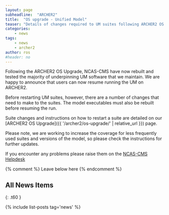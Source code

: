 ```yaml
---
layout: page
subheadline:  "ARCHER2"
title:  "OS upgrade - Unified Model"
teaser: "Details of changes required to UM suites following ARCHER2 OS Upgrade"
categories:
    - news
tags:
    - news
    - archer2
author: ros
#header: no
---
```

Following the ARCHER2 OS Upgrade, NCAS-CMS have now rebuilt and tested the majority of underpinning UM software that we maintain. We are happy to announce that users can now resume running the UM on ARCHER2.

Before restarting UM suites, however, there are a number of changes that need to make to the suites.  The model executables must also be rebuilt before resuming the run.

Suite changes and instructions on how to restart a suite are detailed on our [ARCHER2 OS Upgrade]({{ '/archer2/os-upgrade/' | relative_url }}) page.

Please note, we are working to increase the coverage for less frequently used suites and versions of the model, so please check the instructions for further updates.

If you encounter any problems please raise them on the [NCAS-CMS Helpdesk](https://cms-helpdesk.ncas.ac.uk)

{% comment %} Leave below here {% endcomment %}
## All News Items
{: .t60 }

{% include list-posts tag='news' %}
